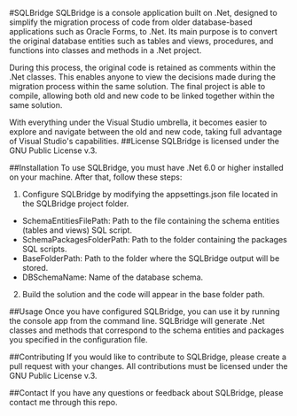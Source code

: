 #SQLBridge
SQLBridge is a console application built on .Net, designed to simplify the migration process of code from older database-based applications such as Oracle Forms, to .Net. Its main purpose is to convert the original database entities such as tables and views, procedures, and functions into classes and methods in a .Net project.

During this process, the original code is retained as comments within the .Net classes. This enables anyone to view the decisions made during the migration process within the same solution. The final project is able to compile, allowing both old and new code to be linked together within the same solution.

With everything under the Visual Studio umbrella, it becomes easier to explore and navigate between the old and new code, taking full advantage of Visual Studio's capabilities.
##License
SQLBridge is licensed under the GNU Public License v.3.

##Installation
To use SQLBridge, you must have .Net 6.0 or higher installed on your machine. After that, follow these steps:

1. Configure SQLBridge by modifying the appsettings.json file located in the SQLBridge project folder.
- SchemaEntitiesFilePath: Path to the file containing the schema entities (tables and views) SQL script.
- SchemaPackagesFolderPath: Path to the folder containing the packages SQL scripts.
- BaseFolderPath: Path to the folder where the SQLBridge output will be stored.
- DBSchemaName: Name of the database schema.
2. Build the solution and the code will appear in the base folder path.

##Usage
Once you have configured SQLBridge, you can use it by running the console app from the command line. SQLBridge will generate .Net classes and methods that correspond to the schema entities and packages you specified in the configuration file.

##Contributing
If you would like to contribute to SQLBridge, please create a pull request with your changes. All contributions must be licensed under the GNU Public License v.3.

##Contact
If you have any questions or feedback about SQLBridge, please contact me through this repo.
